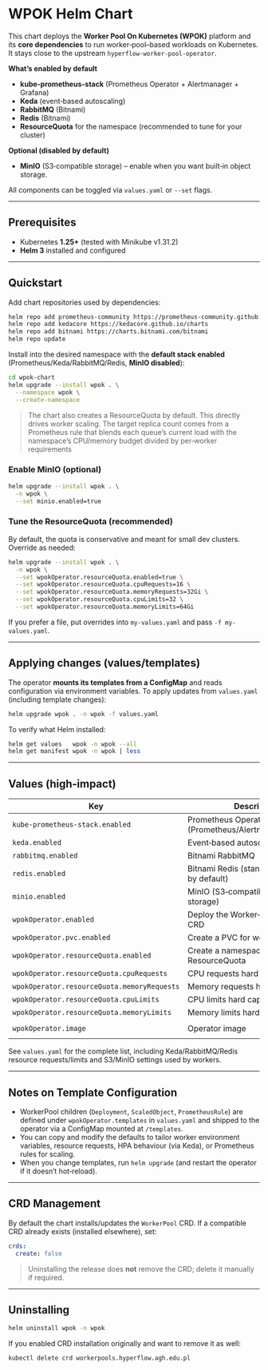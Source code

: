 # WPOK Helm Chart

This chart deploys the **Worker Pool On Kubernetes (WPOK)** platform and its **core dependencies** to run worker‑pool–based workloads on Kubernetes. It stays close to the upstream `hyperflow-worker-pool-operator`.

**What’s enabled by default**

* **kube-prometheus-stack** (Prometheus Operator + Alertmanager + Grafana)
* **Keda** (event‑based autoscaling)
* **RabbitMQ** (Bitnami)
* **Redis** (Bitnami)
* **ResourceQuota** for the namespace (recommended to tune for your cluster)

**Optional (disabled by default)**

* **MinIO** (S3‑compatible storage) – enable when you want built‑in object storage.

All components can be toggled via `values.yaml` or `--set` flags.

---

## Prerequisites

* Kubernetes **1.25+** (tested with Minikube v1.31.2)
* **Helm 3** installed and configured

---

## Quickstart

Add chart repositories used by dependencies:

```bash
helm repo add prometheus-community https://prometheus-community.github.io/helm-charts
helm repo add kedacore https://kedacore.github.io/charts
helm repo add bitnami https://charts.bitnami.com/bitnami
helm repo update
```

Install into the desired namespace with the **default stack enabled** (Prometheus/Keda/RabbitMQ/Redis, **MinIO disabled**):

```bash
cd wpok-chart
helm upgrade --install wpok . \
  --namespace wpok \
  --create-namespace
```

> The chart also creates a ResourceQuota by default. This directly drives worker scaling. The target replica count comes from a Prometheus rule that blends each queue’s current load with the namespace’s CPU/memory budget divided by per‑worker requirements

### Enable MinIO (optional)

```bash
helm upgrade --install wpok . \
  -n wpok \
  --set minio.enabled=true
```

### Tune the ResourceQuota (recommended)

By default, the quota is conservative and meant for small dev clusters. Override as needed:

```bash
helm upgrade --install wpok . \
  -n wpok \
  --set wpokOperator.resourceQuota.enabled=true \
  --set wpokOperator.resourceQuota.cpuRequests=16 \
  --set wpokOperator.resourceQuota.memoryRequests=32Gi \
  --set wpokOperator.resourceQuota.cpuLimits=32 \
  --set wpokOperator.resourceQuota.memoryLimits=64Gi
```

If you prefer a file, put overrides into `my-values.yaml` and pass `-f my-values.yaml`.

---

## Applying changes (values/templates)

The operator **mounts its templates from a ConfigMap** and reads configuration via environment variables. To apply updates from `values.yaml` (including template changes):

```bash
helm upgrade wpok . -n wpok -f values.yaml
```

To verify what Helm installed:

```bash
helm get values   wpok -n wpok --all
helm get manifest wpok -n wpok | less
```

---

## Values (high‑impact)

| Key                                         | Description                                                 | Default                      |
| ------------------------------------------- | ----------------------------------------------------------- | ---------------------------- |
| `kube-prometheus-stack.enabled`             | Prometheus Operator stack (Prometheus/Alertmanager/Grafana) | `true`                       |
| `keda.enabled`                              | Event‑based autoscaling                                     | `true`                       |
| `rabbitmq.enabled`                          | Bitnami RabbitMQ                                            | `true`                       |
| `redis.enabled`                             | Bitnami Redis (standalone, no auth by default)              | `true`                       |
| `minio.enabled`                             | MinIO (S3‑compatible object storage)                        | `false`                      |
| `wpokOperator.enabled`                      | Deploy the Worker‑Pool Operator & CRD                       | `true`                       |
| `wpokOperator.pvc.enabled`                  | Create a PVC for worker scratch                             | `true`                       |
| `wpokOperator.resourceQuota.enabled`        | Create a namespace ResourceQuota                            | `true`                       |
| `wpokOperator.resourceQuota.cpuRequests`    | CPU requests hard cap                                       | `"8"`                        |
| `wpokOperator.resourceQuota.memoryRequests` | Memory requests hard cap                                    | `"8Gi"`                      |
| `wpokOperator.resourceQuota.cpuLimits`      | CPU limits hard cap                                         | `"8"`                        |
| `wpokOperator.resourceQuota.memoryLimits`   | Memory limits hard cap                                      | `"8Gi"`                      |
| `wpokOperator.image`                        | Operator image                                              | `worker-pool-operator:0.2.6` |

See `values.yaml` for the complete list, including Keda/RabbitMQ/Redis resource requests/limits and S3/MinIO settings used by workers.

---

## Notes on Template Configuration

* WorkerPool children (`Deployment`, `ScaledObject`, `PrometheusRule`) are defined under `wpokOperator.templates` in `values.yaml` and shipped to the operator via a ConfigMap mounted at `/templates`.
* You can copy and modify the defaults to tailor worker environment variables, resource requests, HPA behaviour (via Keda), or Prometheus rules for scaling.
* When you change templates, run `helm upgrade` (and restart the operator if it doesn’t hot‑reload).

---

## CRD Management

By default the chart installs/updates the `WorkerPool` CRD. If a compatible CRD already exists (installed elsewhere), set:

```yaml
crds:
  create: false
```

> Uninstalling the release does **not** remove the CRD; delete it manually if required.

---

## Uninstalling

```bash
helm uninstall wpok -n wpok
```

If you enabled CRD installation originally and want to remove it as well:

```bash
kubectl delete crd workerpools.hyperflow.agh.edu.pl
```

